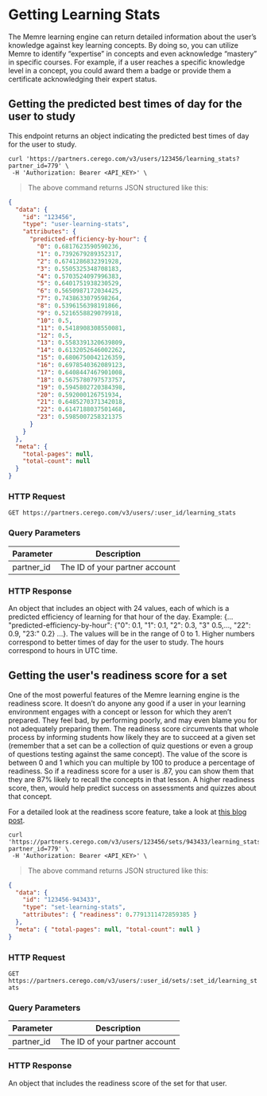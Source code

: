 # Getting Learning Stats

The Memre learning engine can return detailed information about the user’s knowledge against key learning concepts. By doing so, you can utilize Memre to identify “expertise” in concepts and even acknowledge “mastery” in specific courses. For example, if a user reaches a specific knowledge level in a concept, you could award them a badge or provide them a certificate acknowledging their expert status.

## Getting the predicted best times of day for the user to study

This endpoint returns an object indicating the predicted best times of day for the user to study.

```shell
curl 'https://partners.cerego.com/v3/users/123456/learning_stats?partner_id=779' \
 -H 'Authorization: Bearer <API_KEY>' \

```

> The above command returns JSON structured like this:

```json
{
  "data": {
    "id": "123456",
    "type": "user-learning-stats",
    "attributes": {
      "predicted-efficiency-by-hour": {
        "0": 0.6817623590590236,
        "1": 0.7392679289352317,
        "2": 0.6741286832391928,
        "3": 0.5505325348708183,
        "4": 0.5703524097996383,
        "5": 0.6401751938230529,
        "6": 0.5650987172034425,
        "7": 0.7438633079598264,
        "8": 0.5396156398191866,
        "9": 0.5216558829079918,
        "10": 0.5,
        "11": 0.5418908308550081,
        "12": 0.5,
        "13": 0.5583391320639809,
        "14": 0.6132052646002262,
        "15": 0.6806750042126359,
        "16": 0.6978540362089123,
        "17": 0.6408447467901008,
        "18": 0.5675780797573757,
        "19": 0.5945802720384398,
        "20": 0.592000126751934,
        "21": 0.6485270371342018,
        "22": 0.6147188037501468,
        "23": 0.5985007258321375
      }
    }
  },
  "meta": {
    "total-pages": null,
    "total-count": null
  }
}
```

### HTTP Request

`GET https://partners.cerego.com/v3/users/:user_id/learning_stats`

### Query Parameters

| Parameter  | Description                    |
| ---------- | ------------------------------ |
| partner_id | The ID of your partner account |

### HTTP Response

An object that includes an object with 24 values, each of which is a predicted efficiency of learning for that hour of the day. Example:
{... "predicted-efficiency-by-hour": {"0": 0.1, "1": 0.1, "2": 0.3, "3" 0.5,..., "22": 0.9, "23:" 0.2} ...}.
The values will be in the range of 0 to 1. Higher numbers correspond to better times of day for the user to study. The hours correspond to hours in UTC time.

## Getting the user's readiness score for a set

One of the most powerful features of the Memre learning engine is the readiness score. It doesn’t do anyone any good if a user in your learning environment engages with a concept or lesson for which they aren’t prepared. They feel bad, by performing poorly, and may even blame you for not adequately preparing them. The readiness score circumvents that whole process by informing students how likely they are to succeed at a given set (remember that a set can be a collection of quiz questions or even a group of questions testing against the same concept). The value of the score is between 0 and 1 which you can multiple by 100 to produce a percentage of readiness. So if a readiness score for a user is .87, you can show them that they are 87% likely to recall the concepts in that lesson. A higher readiness score, then, would help predict success on assessments and quizzes about that concept.

For a detailed look at the readiness score feature, take a look at [this blog post](https://www.cerego.com/blog/new-feature-release-readiness-score-measures-knowledge-in-real-time).

```shell
curl 'https://partners.cerego.com/v3/users/123456/sets/943433/learning_stats?partner_id=779' \
 -H 'Authorization: Bearer <API_KEY>' \

```

> The above command returns JSON structured like this:

```json
{
  "data": {
    "id": "123456-943433",
    "type": "set-learning-stats",
    "attributes": { "readiness": 0.7791311472859385 }
  },
  "meta": { "total-pages": null, "total-count": null }
}
```

### HTTP Request

`GET https://partners.cerego.com/v3/users/:user_id/sets/:set_id/learning_stats`

### Query Parameters

| Parameter  | Description                    |
| ---------- | ------------------------------ |
| partner_id | The ID of your partner account |

### HTTP Response

An object that includes the readiness score of the set for that user.
